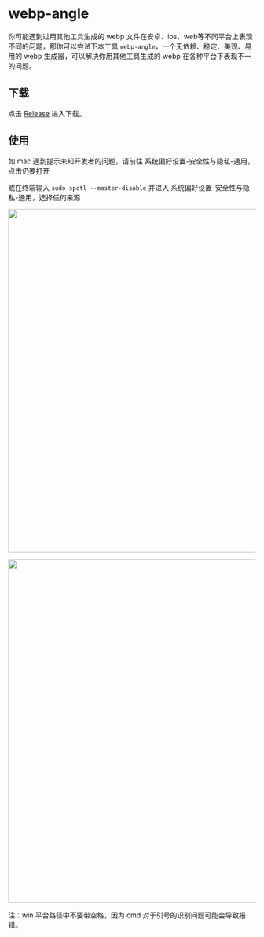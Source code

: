# webp-angle

你可能遇到过用其他工具生成的 webp 文件在安卓、ios、web等不同平台上表现不同的问题，那你可以尝试下本工具 `webp-angle`，一个无依赖、稳定、美观、易用的 webp 生成器，可以解决你用其他工具生成的 webp 在各种平台下表现不一的问题。

## 下载

点击 [Release](https://github.com/nervouself/webp-angle/releases) 进入下载。

## 使用

如 mac 遇到提示未知开发者的问题，请前往 系统偏好设置-安全性与隐私-通用，点击仍要打开

或在终端输入 `sudo spctl --master-disable` 并进入 系统偏好设置-安全性与隐私-通用，选择任何来源

<p align="center">
    <img width="700" src="assets/1.png" alt="">
</p>

<p align="center">
    <img width="700" src="assets/2.png" alt="">
</p>

注：win 平台路径中不要带空格，因为 cmd 对于引号的识别问题可能会导致报错。
